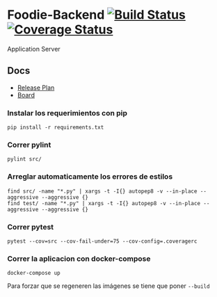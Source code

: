 # Foodie-Backend  [![Build Status](https://travis-ci.org/TP-Foodie/Foodie-Backend.svg?branch=master)](https://travis-ci.org/TP-Foodie/Foodie-Backend) [![Coverage Status](https://coveralls.io/repos/github/TP-Foodie/Foodie-Backend/badge.svg?branch=master)](https://coveralls.io/github/TP-Foodie/Foodie-Backend?branch=master)
Application Server

## Docs
- [Release Plan](https://docs.google.com/spreadsheets/d/1V6PulNcmdxFSB4VBtAvh1eBTG40W4kyfb-GfkZr9fRQ/edit?usp=sharing)
- [Board](https://github.com/orgs/TP-Foodie/projects/1)

### Instalar los requerimientos con pip

```pip install -r requirements.txt```

### Correr pylint

```pylint src/```

### Arreglar automaticamente los errores de estilos

```
find src/ -name "*.py" | xargs -t -I{} autopep8 -v --in-place --aggressive --aggressive {}
find test/ -name "*.py" | xargs -t -I{} autopep8 -v --in-place --aggressive --aggressive {}
```

### Correr pytest

```pytest --cov=src --cov-fail-under=75 --cov-config=.coveragerc```

### Correr la aplicacion con docker-compose

```docker-compose up```

Para forzar que se regeneren las imágenes se tiene que poner `--build`
